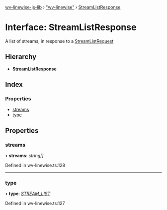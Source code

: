 [wv-linewise-js-lib](../README.md) › ["wv-linewise"](../modules/_wv_linewise_.md) › [StreamListResponse](_wv_linewise_.streamlistresponse.md)

# Interface: StreamListResponse

A list of streams, in response to a [StreamListRequest](_wv_linewise_.streamlistrequest.md)

## Hierarchy

* **StreamListResponse**

## Index

### Properties

* [streams](_wv_linewise_.streamlistresponse.md#streams)
* [type](_wv_linewise_.streamlistresponse.md#type)

## Properties

###  streams

• **streams**: *string[]*

Defined in wv-linewise.ts:128

___

###  type

• **type**: *[STREAM_LIST](../enums/_wv_linewise_.response_type.md#stream_list)*

Defined in wv-linewise.ts:127
